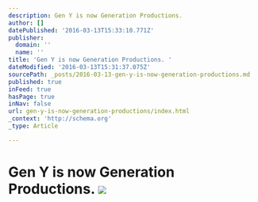 ```yaml
---
description: Gen Y is now Generation Productions.
author: []
datePublished: '2016-03-13T15:33:10.771Z'
publisher:
  domain: ''
  name: ''
title: 'Gen Y is now Generation Productions. '
dateModified: '2016-03-13T15:31:37.075Z'
sourcePath: _posts/2016-03-13-gen-y-is-now-generation-productions.md
published: true
inFeed: true
hasPage: true
inNav: false
url: gen-y-is-now-generation-productions/index.html
_context: 'http://schema.org'
_type: Article

---
```

# Gen Y is now Generation Productions. ![](https://the-grid-user-content.s3-us-west-2.amazonaws.com/d19d671d-642a-4ccd-bfa3-e62ad34b8626.png)